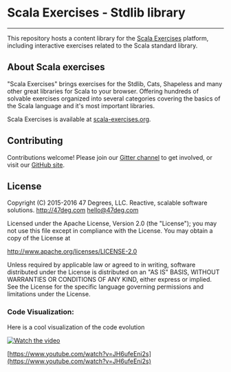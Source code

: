 # Scala Exercises - Stdlib library
------------------------

This repository hosts a content library for the [Scala Exercises](https://www.scala-exercises.org/) platform, including interactive exercises related to the Scala standard library.

## About Scala exercises

"Scala Exercises" brings exercises for the Stdlib, Cats, Shapeless and many other great libraries for Scala to your browser. Offering hundreds of solvable exercises organized into several categories covering the basics of the Scala language and it's most important libraries.

Scala Exercises is available at [scala-exercises.org](https://scala-exercises.org).

## Contributing

Contributions welcome! Please join our [Gitter channel](https://gitter.im/scala-exercises/scala-exercises)
to get involved, or visit our [GitHub site](https://github.com/scala-exercises).

## License

Copyright (C) 2015-2016 47 Degrees, LLC.
Reactive, scalable software solutions.
http://47deg.com
hello@47deg.com

Licensed under the Apache License, Version 2.0 (the "License");
you may not use this file except in compliance with the License.
You may obtain a copy of the License at

http://www.apache.org/licenses/LICENSE-2.0

Unless required by applicable law or agreed to in writing, software
distributed under the License is distributed on an "AS IS" BASIS,
WITHOUT WARRANTIES OR CONDITIONS OF ANY KIND, either express or implied.
See the License for the specific language governing permissions and
limitations under the License.
### Code Visualization:

Here is a cool visualization of the code evolution

 [![Watch the video](https://img.youtube.com/vi/JH6ufeEni2s/0.jpg)](https://www.youtube.com/watch?v=JH6ufeEni2s)

 [https://www.youtube.com/watch?v=JH6ufeEni2s](https://www.youtube.com/watch?v=JH6ufeEni2s)

